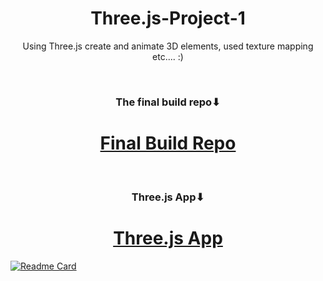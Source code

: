 <h1 align="center">Three.js-Project-1</h1>
<p align="center">Using Three.js create and animate 3D elements, used texture mapping etc.... :)</p>
<br>
<h3 align="center">The final build repo⬇</h3>
<h1 align="center"><a href="https://github.com/objectorienteddev07/FinalThree.js-Pr-1">Final Build Repo</a></h1>
<br>
<h3 align="center">Three.js App⬇</h3>
<h1 align="center"><a href="https://objectorienteddev07.github.io/FinalThree.js-Pr-1/">Three.js App</a></h1>

[![Readme Card](https://github-readme-stats.vercel.app/api/pin/?username=objectorienteddev07&repo=Three.js-Project-1&show_owner=true)](https://github.com/anuraghazra/github-readme-stats)

